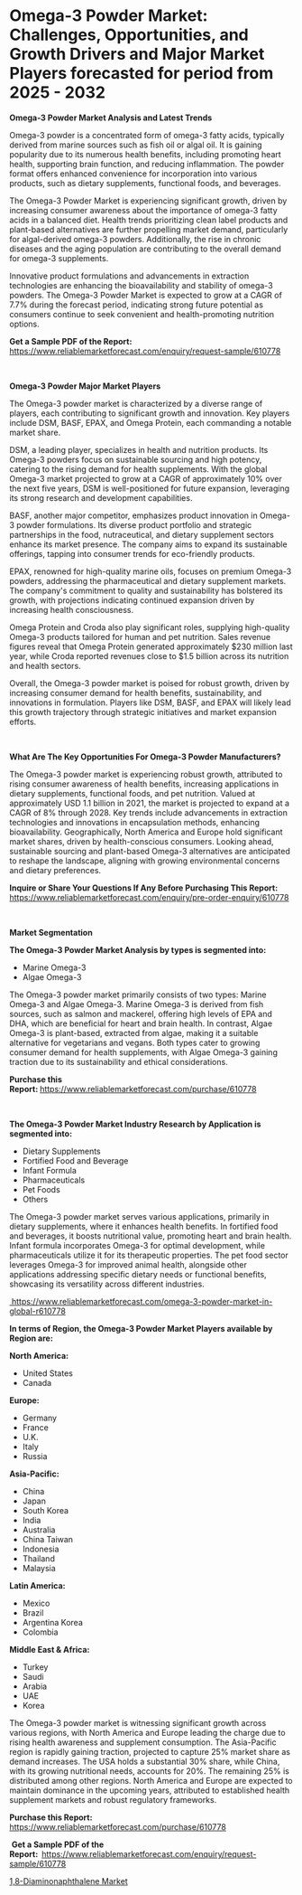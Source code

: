 <p><h1>Omega-3 Powder Market: Challenges, Opportunities, and Growth Drivers and Major Market Players forecasted for period from 2025 - 2032</h1></p><p><strong>Omega-3 Powder Market Analysis and Latest Trends</strong></p>
<p><p>Omega-3 powder is a concentrated form of omega-3 fatty acids, typically derived from marine sources such as fish oil or algal oil. It is gaining popularity due to its numerous health benefits, including promoting heart health, supporting brain function, and reducing inflammation. The powder format offers enhanced convenience for incorporation into various products, such as dietary supplements, functional foods, and beverages.</p><p>The Omega-3 Powder Market is experiencing significant growth, driven by increasing consumer awareness about the importance of omega-3 fatty acids in a balanced diet. Health trends prioritizing clean label products and plant-based alternatives are further propelling market demand, particularly for algal-derived omega-3 powders. Additionally, the rise in chronic diseases and the aging population are contributing to the overall demand for omega-3 supplements.</p><p>Innovative product formulations and advancements in extraction technologies are enhancing the bioavailability and stability of omega-3 powders. The Omega-3 Powder Market is expected to grow at a CAGR of 7.7% during the forecast period, indicating strong future potential as consumers continue to seek convenient and health-promoting nutrition options.</p></p>
<p><strong>Get a Sample PDF of the Report:&nbsp;</strong> <a href="https://www.reliablemarketforecast.com/enquiry/request-sample/610778?utm_campaign=2736&utm_medium=2&utm_source=Github&utm_content=ia&utm_term=23032025&utm_id=omega-3-powder">https://www.reliablemarketforecast.com/enquiry/request-sample/610778</a></p>
<p>&nbsp;</p>
<p><strong>Omega-3 Powder Major Market Players</strong></p>
<p><p>The Omega-3 powder market is characterized by a diverse range of players, each contributing to significant growth and innovation. Key players include DSM, BASF, EPAX, and Omega Protein, each commanding a notable market share. </p><p>DSM, a leading player, specializes in health and nutrition products. Its Omega-3 powders focus on sustainable sourcing and high potency, catering to the rising demand for health supplements. With the global Omega-3 market projected to grow at a CAGR of approximately 10% over the next five years, DSM is well-positioned for future expansion, leveraging its strong research and development capabilities.</p><p>BASF, another major competitor, emphasizes product innovation in Omega-3 powder formulations. Its diverse product portfolio and strategic partnerships in the food, nutraceutical, and dietary supplement sectors enhance its market presence. The company aims to expand its sustainable offerings, tapping into consumer trends for eco-friendly products.</p><p>EPAX, renowned for high-quality marine oils, focuses on premium Omega-3 powders, addressing the pharmaceutical and dietary supplement markets. The company's commitment to quality and sustainability has bolstered its growth, with projections indicating continued expansion driven by increasing health consciousness.</p><p>Omega Protein and Croda also play significant roles, supplying high-quality Omega-3 products tailored for human and pet nutrition. Sales revenue figures reveal that Omega Protein generated approximately $230 million last year, while Croda reported revenues close to $1.5 billion across its nutrition and health sectors.</p><p>Overall, the Omega-3 powder market is poised for robust growth, driven by increasing consumer demand for health benefits, sustainability, and innovations in formulation. Players like DSM, BASF, and EPAX will likely lead this growth trajectory through strategic initiatives and market expansion efforts.</p></p>
<p>&nbsp;</p>
<p><strong>What Are The Key Opportunities For Omega-3 Powder Manufacturers?</strong></p>
<p><p>The Omega-3 powder market is experiencing robust growth, attributed to rising consumer awareness of health benefits, increasing applications in dietary supplements, functional foods, and pet nutrition. Valued at approximately USD 1.1 billion in 2021, the market is projected to expand at a CAGR of 8% through 2028. Key trends include advancements in extraction technologies and innovations in encapsulation methods, enhancing bioavailability. Geographically, North America and Europe hold significant market shares, driven by health-conscious consumers. Looking ahead, sustainable sourcing and plant-based Omega-3 alternatives are anticipated to reshape the landscape, aligning with growing environmental concerns and dietary preferences.</p></p>
<p><strong>Inquire or Share Your Questions If Any Before Purchasing This Report:</strong> <a href="https://www.reliablemarketforecast.com/enquiry/pre-order-enquiry/610778?utm_campaign=2736&utm_medium=2&utm_source=Github&utm_content=ia&utm_term=23032025&utm_id=omega-3-powder">https://www.reliablemarketforecast.com/enquiry/pre-order-enquiry/610778</a></p>
<p>&nbsp;</p>
<p><strong>Market Segmentation</strong></p>
<p><strong>The Omega-3 Powder Market Analysis by types is segmented into:</strong></p>
<p><ul><li>Marine Omega-3</li><li>Algae Omega-3</li></ul></p>
<p><p>The Omega-3 powder market primarily consists of two types: Marine Omega-3 and Algae Omega-3. Marine Omega-3 is derived from fish sources, such as salmon and mackerel, offering high levels of EPA and DHA, which are beneficial for heart and brain health. In contrast, Algae Omega-3 is plant-based, extracted from algae, making it a suitable alternative for vegetarians and vegans. Both types cater to growing consumer demand for health supplements, with Algae Omega-3 gaining traction due to its sustainability and ethical considerations.</p></p>
<p><strong>Purchase this Report:&nbsp;</strong><a href="https://www.reliablemarketforecast.com/purchase/610778?utm_campaign=2736&utm_medium=2&utm_source=Github&utm_content=ia&utm_term=23032025&utm_id=omega-3-powder">https://www.reliablemarketforecast.com/purchase/610778</a></p>
<p>&nbsp;</p>
<p><strong>The Omega-3 Powder Market Industry Research by Application is segmented into:</strong></p>
<p><ul><li>Dietary Supplements</li><li>Fortified Food and Beverage</li><li>Infant Formula</li><li>Pharmaceuticals</li><li>Pet Foods</li><li>Others</li></ul></p>
<p><p>The Omega-3 powder market serves various applications, primarily in dietary supplements, where it enhances health benefits. In fortified food and beverages, it boosts nutritional value, promoting heart and brain health. Infant formula incorporates Omega-3 for optimal development, while pharmaceuticals utilize it for its therapeutic properties. The pet food sector leverages Omega-3 for improved animal health, alongside other applications addressing specific dietary needs or functional benefits, showcasing its versatility across different industries.</p></p>
<p><a href="https://www.reliablemarketforecast.com/omega-3-powder-market-in-global-r610778?utm_campaign=2736&utm_medium=2&utm_source=Github&utm_content=ia&utm_term=23032025&utm_id=omega-3-powder">&nbsp;https://www.reliablemarketforecast.com/omega-3-powder-market-in-global-r610778</a></p>
<p><strong>In terms of Region, the Omega-3 Powder Market Players available by Region are:</strong></p>
<p>
    <p> <strong> North America: </strong>
        <ul>
            <li>United States</li>
            <li>Canada</li>
        </ul>
        </p> 
    <p> <strong> Europe: </strong>
        <ul>
            <li>Germany</li>
            <li>France</li>
            <li>U.K.</li>
            <li>Italy</li>
            <li>Russia</li>
        </ul>
        </p> 
    <p> <strong> Asia-Pacific: </strong>
        <ul>
            <li>China</li>
            <li>Japan</li>
            <li>South Korea</li>
            <li>India</li>
            <li>Australia</li>
            <li>China Taiwan</li>
            <li>Indonesia</li>
            <li>Thailand</li>
            <li>Malaysia</li>
        </ul>
        </p> 
    <p> <strong> Latin America: </strong>
        <ul>
            <li>Mexico</li>
            <li>Brazil</li>
            <li>Argentina Korea</li>
            <li>Colombia</li>
        </ul>
        </p> 
    <p> <strong> Middle East & Africa: </strong>
        <ul>
            <li>Turkey</li>
            <li>Saudi</li>
            <li>Arabia</li>
            <li>UAE</li>
            <li>Korea</li>
        </ul>
    </p>
    </p>
<p><p>The Omega-3 powder market is witnessing significant growth across various regions, with North America and Europe leading the charge due to rising health awareness and supplement consumption. The Asia-Pacific region is rapidly gaining traction, projected to capture 25% market share as demand increases. The USA holds a substantial 30% share, while China, with its growing nutritional needs, accounts for 20%. The remaining 25% is distributed among other regions. North America and Europe are expected to maintain dominance in the upcoming years, attributed to established health supplement markets and robust regulatory frameworks.</p></p>
<p><strong>Purchase this Report: </strong><a href="https://www.reliablemarketforecast.com/purchase/610778?utm_campaign=2736&utm_medium=2&utm_source=Github&utm_content=ia&utm_term=23032025&utm_id=omega-3-powder">https://www.reliablemarketforecast.com/purchase/610778</a></p>
<p>&nbsp;<strong>Get a Sample PDF of the Report:&nbsp;&nbsp;</strong><a href="https://www.reliablemarketforecast.com/enquiry/request-sample/610778?utm_campaign=2736&utm_medium=2&utm_source=Github&utm_content=ia&utm_term=23032025&utm_id=omega-3-powder">https://www.reliablemarketforecast.com/enquiry/request-sample/610778</a></p>
<p><strong></strong></p>
<p><p><a href="https://github.com/meuskocov/Market-Research-Report-List-1/blob/main/18-diaminonaphthalene-market.md?utm_campaign=2736&utm_medium=2&utm_source=Github&utm_content=ia&utm_term=23032025&utm_id=omega-3-powder">1,8-Diaminonaphthalene Market</a></p></p>